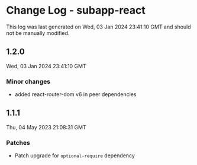 # Change Log - subapp-react

This log was last generated on Wed, 03 Jan 2024 23:41:10 GMT and should not be manually modified.

## 1.2.0
Wed, 03 Jan 2024 23:41:10 GMT

### Minor changes

- added react-router-dom v6 in peer dependencies

## 1.1.1
Thu, 04 May 2023 21:08:31 GMT

### Patches

- Patch upgrade for `optional-require` dependency

